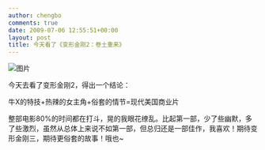 ```yaml
---
author: chengbo
comments: true
date: 2009-07-06 12:55:51+00:00
layout: post
title: 今天看了《变形金刚2：卷土重来》
---
```


![图片](http://t.douban.com/mpic/s3818395.jpg)  

今天去看了变形金刚2，得出一个结论：  

牛X的特技+热辣的女主角+俗套的情节=现代美国商业片  

整部电影80%的时间都在打斗，晃的我眼花缭乱。比起第一部，少了些幽默，多了些激烈，虽然从总体上来说不如第一部，但总归还是一部佳作，我喜欢！期待变形金刚三，期待更俗套的故事！哦也~
